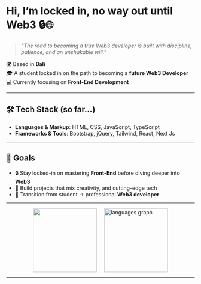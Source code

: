 # Hi, I’m locked in, no way out until Web3 🔒🌐

> *“The road to becoming a true Web3 developer is built with discipline, patience, and an unshakable will.”*  

🌍 Based in **Bali**  
🎓 A student locked in on the path to becoming a **future Web3 Developer**  
💻 Currently focusing on **Front-End Development**  

---

## 🛠 Tech Stack (so far...)
- **Languages & Markup**: HTML, CSS, JavaScript, TypeScript
- **Frameworks & Tools**: Bootstrap, jQuery, Tailwind, React, Next Js
 
---

## 📌 Goals
- 🔒 Stay locked-in on mastering **Front-End** before diving deeper into **Web3**  
- 🧩 Build projects that mix creativity, and cutting-edge tech  
- 🌌 Transition from student → professional **Web3 developer**  

---

<div style="display: flex; justify-content: center; align-items: center; gap: 20px;">
  <img src="https://media1.tenor.com/m/wDzXv6-YAbUAAAAd/jujutsu-kaisen-gojo-satoru.gif" height="170" />
  <img src="https://github-readme-stats.vercel.app/api/top-langs?username=AzureAsura&locale=en&hide_title=false&layout=compact&card_width=320&langs_count=5&theme=dracula&hide_border=false" height="170" alt="languages graph" />
</div>



---

